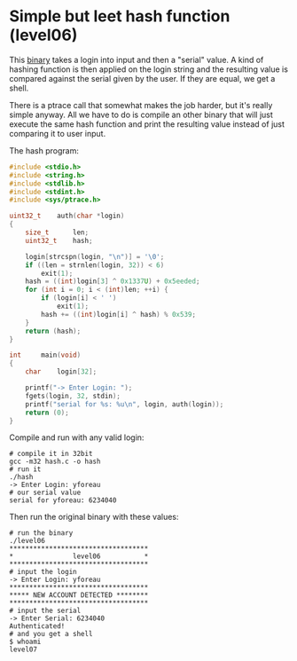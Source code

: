 # Simple but leet hash function (level06)

This [binary](source.c) takes a login into input and then a "serial" value. A
kind of hashing function is then applied on the login string and the resulting
value is compared against the serial given by the user. If they are equal, we
get a shell.

There is a ptrace call that somewhat makes the job harder, but it's really
simple anyway. All we have to do is compile an other binary that will just
execute the same hash function and print the resulting value instead of just
comparing it to user input.

The hash program:

```C
#include <stdio.h>
#include <string.h>
#include <stdlib.h>
#include <stdint.h>
#include <sys/ptrace.h>

uint32_t	auth(char *login)
{
	size_t		len;
	uint32_t	hash;

	login[strcspn(login, "\n")] = '\0';
	if ((len = strnlen(login, 32)) < 6)
		exit(1);
	hash = ((int)login[3] ^ 0x1337U) + 0x5eeded;
	for (int i = 0; i < (int)len; ++i) {
		if (login[i] < ' ')
			exit(1);
		hash += ((int)login[i] ^ hash) % 0x539;
	}
	return (hash);
}

int		main(void)
{
	char	login[32];

	printf("-> Enter Login: ");
	fgets(login, 32, stdin);
	printf("serial for %s: %u\n", login, auth(login));
	return (0);
}
```

Compile and run with any valid login:

```shell
# compile it in 32bit
gcc -m32 hash.c -o hash
# run it
./hash
-> Enter Login: yforeau
# our serial value
serial for yforeau: 6234040
```

Then run the original binary with these values:

```shell
# run the binary
./level06
***********************************
*               level06           *
***********************************
# input the login
-> Enter Login: yforeau
***********************************
***** NEW ACCOUNT DETECTED ********
***********************************
# input the serial
-> Enter Serial: 6234040
Authenticated!
# and you get a shell
$ whoami
level07
```
